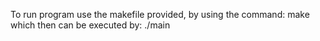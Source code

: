 To run program use the makefile provided, by using the command:
make
which then can be executed by:
./main
